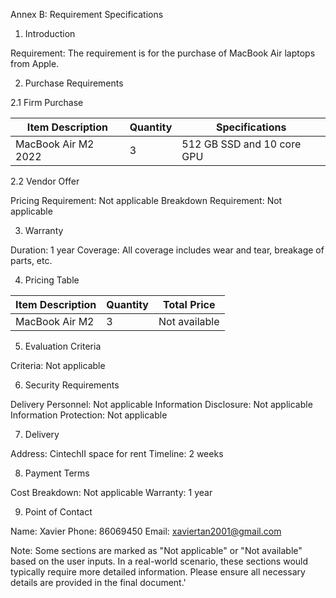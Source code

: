 Annex B: Requirement Specifications

1. Introduction

Requirement: The requirement is for the purchase of MacBook Air laptops from Apple.

2. Purchase Requirements

2.1 Firm Purchase

Item Description | Quantity | Specifications
-----------------|----------|---------------
MacBook Air M2 2022 | 3 | 512 GB SSD and 10 core GPU

2.2 Vendor Offer

Pricing Requirement: Not applicable
Breakdown Requirement: Not applicable

3. Warranty

Duration: 1 year
Coverage: All coverage includes wear and tear, breakage of parts, etc.

4. Pricing Table

Item Description | Quantity | Total Price
-----------------|----------|------------
MacBook Air M2 | 3 | Not available

5. Evaluation Criteria

Criteria: Not applicable

6. Security Requirements

Delivery Personnel: Not applicable
Information Disclosure: Not applicable
Information Protection: Not applicable

7. Delivery

Address: CintechII space for rent
Timeline: 2 weeks

8. Payment Terms

Cost Breakdown: Not applicable
Warranty: 1 year

9. Point of Contact

Name: Xavier
Phone: 86069450
Email: xaviertan2001@gmail.com

Note: Some sections are marked as "Not applicable" or "Not available" based on the user inputs. In a real-world scenario, these sections would typically require more detailed information. Please ensure all necessary details are provided in the final document.'
